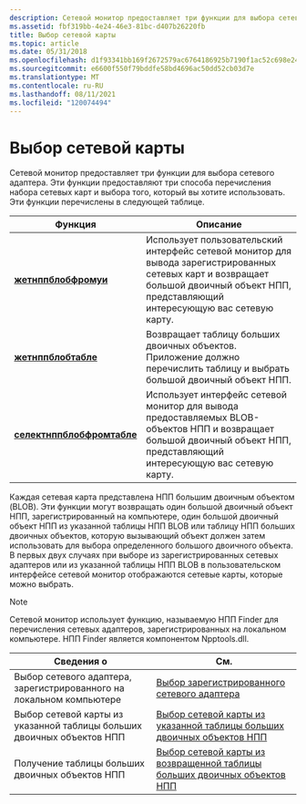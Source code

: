 ```yaml
---
description: Сетевой монитор предоставляет три функции для выбора сетевого адаптера. Эти функции предоставляют три способа перечисления набора сетевых карт и выбора того, который вы хотите использовать. Эти функции перечислены в следующей таблице.
ms.assetid: fbf319bb-4e24-46e3-81bc-d407b26220fb
title: Выбор сетевой карты
ms.topic: article
ms.date: 05/31/2018
ms.openlocfilehash: d1f93341bb169f2672579ac6764186925b7190f1ac52c698e2426e1c20d3e854
ms.sourcegitcommit: e6600f550f79bddfe58bd4696ac50dd52cb03d7e
ms.translationtype: MT
ms.contentlocale: ru-RU
ms.lasthandoff: 08/11/2021
ms.locfileid: "120074494"
---
```

# <a name="selecting-a-network-interface-card"></a>Выбор сетевой карты

Сетевой монитор предоставляет три функции для выбора сетевого адаптера. Эти функции предоставляют три способа перечисления набора сетевых карт и выбора того, который вы хотите использовать. Эти функции перечислены в следующей таблице.



| Функция                                                 | Описание                                                                                                                                  |
|----------------------------------------------------------|----------------------------------------------------------------------------------------------------------------------------------------------|
| [**жетнппблобфромуи**](getnppblobfromui.md)             | Использует пользовательский интерфейс сетевой монитор для вывода зарегистрированных сетевых карт и возвращает большой двоичный объект НПП, представляющий интересующую вас сетевую карту.           |
| [**жетнппблобтабле**](getnppblobtable.md)               | Возвращает таблицу больших двоичных объектов. Приложение должно перечислить таблицу и выбрать большой двоичный объект НПП.                                                       |
| [**селектнппблобфромтабле**](selectnppblobfromtable.md) | Использует интерфейс сетевой монитор для вывода предоставляемых BLOB-объектов НПП и возвращает большой двоичный объект НПП, представляющий интересующую вас сетевую карту. |



 

Каждая сетевая карта представлена НПП большим двоичным объектом (BLOB). Эти функции могут возвращать один большой двоичный объект НПП, зарегистрированный на компьютере, один большой двоичный объект НПП из указанной таблицы НПП BLOB или таблицу НПП больших двоичных объектов, которую вызывающий объект должен затем использовать для выбора определенного большого двоичного объекта. В первых двух случаях при выборе из зарегистрированных сетевых адаптеров или из указанной таблицы НПП BLOB в пользовательском интерфейсе сетевой монитор отображаются сетевые карты, которые можно выбрать.

> [!Note]  
> Сетевой монитор использует функцию, называемую НПП Finder для перечисления сетевых адаптеров, зарегистрированных на локальном компьютере. НПП Finder является компонентом Npptools.dll.

 



| Сведения о                            | См.                                                                                                  |
|--------------------------------------------------|------------------------------------------------------------------------------------------------------|
| Выбор сетевого адаптера, зарегистрированного на локальном компьютере | [Выбор зарегистрированного сетевого адаптера](selecting-a-registered-nic.md)                                         |
| Выбор сетевой карты из указанной таблицы больших двоичных объектов НПП   | [Выбор сетевой карты из указанной таблицы больших двоичных объектов НПП](selecting-a-nic-from-a-supplied-npp-blob-table.md) |
| Получение таблицы больших двоичных объектов НПП                     | [Выбор сетевой карты из возвращенной таблицы больших двоичных объектов НПП](selecting-a-nic-from-a-returned-npp-blob-table.md) |



 

 

 



